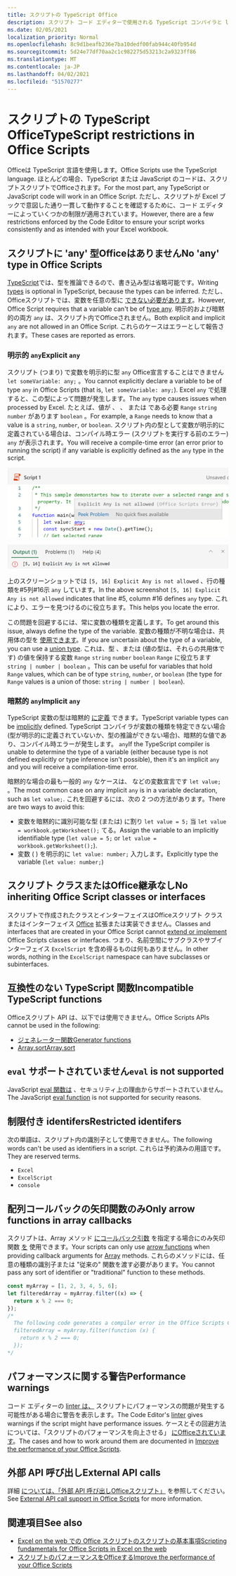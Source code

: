 ```yaml
---
title: スクリプトの TypeScript Office
description: スクリプト コード エディターで使用される TypeScript コンパイラと linter Office詳細です。
ms.date: 02/05/2021
localization_priority: Normal
ms.openlocfilehash: 8c9d1beafb236e7ba10dedf00fab944c40fb954d
ms.sourcegitcommit: 5d24e77df70aa2c1c982275d53213c2a9323ff86
ms.translationtype: MT
ms.contentlocale: ja-JP
ms.lasthandoff: 04/02/2021
ms.locfileid: "51570277"
---
```

# <a name="typescript-restrictions-in-office-scripts"></a><span data-ttu-id="f8266-103">スクリプトの TypeScript Office</span><span class="sxs-lookup"><span data-stu-id="f8266-103">TypeScript restrictions in Office Scripts</span></span>

<span data-ttu-id="f8266-104">Officeは TypeScript 言語を使用します。</span><span class="sxs-lookup"><span data-stu-id="f8266-104">Office Scripts use the TypeScript language.</span></span> <span data-ttu-id="f8266-105">ほとんどの場合、TypeScript または JavaScript のコードは、スクリプトスクリプトでOfficeされます。</span><span class="sxs-lookup"><span data-stu-id="f8266-105">For the most part, any TypeScript or JavaScript code will work in an Office Script.</span></span> <span data-ttu-id="f8266-106">ただし、スクリプトが Excel ブックで意図した通り一貫して動作することを確認するために、コード エディターによっていくつかの制限が適用されています。</span><span class="sxs-lookup"><span data-stu-id="f8266-106">However, there are a few restrictions enforced by the Code Editor to ensure your script works consistently and as intended with your Excel workbook.</span></span>

## <a name="no-any-type-in-office-scripts"></a><span data-ttu-id="f8266-107">スクリプトに 'any' 型Officeはありません</span><span class="sxs-lookup"><span data-stu-id="f8266-107">No 'any' type in Office Scripts</span></span>

<span data-ttu-id="f8266-108">[TypeScript](https://www.typescriptlang.org/docs/handbook/typescript-in-5-minutes.html)では、型を推論できるので、書き込み型は省略可能です。</span><span class="sxs-lookup"><span data-stu-id="f8266-108">Writing [types](https://www.typescriptlang.org/docs/handbook/typescript-in-5-minutes.html) is optional in TypeScript, because the types can be inferred.</span></span> <span data-ttu-id="f8266-109">ただし、Officeスクリプトでは、変数を任意の型に [できない必要があります](https://www.typescriptlang.org/docs/handbook/basic-types.html#any)。</span><span class="sxs-lookup"><span data-stu-id="f8266-109">However, Office Script requires that a variable can't be of [type any](https://www.typescriptlang.org/docs/handbook/basic-types.html#any).</span></span> <span data-ttu-id="f8266-110">明示的および暗黙的の両方 `any` は、スクリプト内でOfficeされません。</span><span class="sxs-lookup"><span data-stu-id="f8266-110">Both explicit and implicit `any` are not allowed in an Office Script.</span></span> <span data-ttu-id="f8266-111">これらのケースはエラーとして報告されます。</span><span class="sxs-lookup"><span data-stu-id="f8266-111">These cases are reported as errors.</span></span>

### <a name="explicit-any"></a><span data-ttu-id="f8266-112">明示的 `any`</span><span class="sxs-lookup"><span data-stu-id="f8266-112">Explicit `any`</span></span>

<span data-ttu-id="f8266-113">スクリプト (つまり) で変数を明示的に型 `any` Office宣言することはできません `let someVariable: any;` 。</span><span class="sxs-lookup"><span data-stu-id="f8266-113">You cannot explicitly declare a variable to be of type `any` in Office Scripts (that is, `let someVariable: any;`).</span></span> <span data-ttu-id="f8266-114">Excel `any` で処理すると、この型によって問題が発生します。</span><span class="sxs-lookup"><span data-stu-id="f8266-114">The `any` type causes issues when processed by Excel.</span></span> <span data-ttu-id="f8266-115">たとえば、値が 、 、 または である必要 `Range` `string` `number` があります `boolean` 。</span><span class="sxs-lookup"><span data-stu-id="f8266-115">For example, a `Range` needs to know that a value is a `string`, `number`, or `boolean`.</span></span> <span data-ttu-id="f8266-116">スクリプト内の型として変数が明示的に定義されている場合は、コンパイル時エラー (スクリプトを実行する前のエラー) `any` が表示されます。</span><span class="sxs-lookup"><span data-stu-id="f8266-116">You will receive a compile-time error (an error prior to running the script) if any variable is explicitly defined as the `any` type in the script.</span></span>

![コード エディターのホバー テキスト内の明示的なメッセージ](../images/explicit-any-editor-message.png)

![コンソール ウィンドウでの明示的なエラー](../images/explicit-any-error-message.png)

<span data-ttu-id="f8266-119">上のスクリーンショットでは `[5, 16] Explicit Any is not allowed` 、行の種類を#5列#16示 `any` しています。</span><span class="sxs-lookup"><span data-stu-id="f8266-119">In the above screenshot `[5, 16] Explicit Any is not allowed` indicates that line #5, column #16 defines `any` type.</span></span> <span data-ttu-id="f8266-120">これにより、エラーを見つけるのに役立ちます。</span><span class="sxs-lookup"><span data-stu-id="f8266-120">This helps you locate the error.</span></span>

<span data-ttu-id="f8266-121">この問題を回避するには、常に変数の種類を定義します。</span><span class="sxs-lookup"><span data-stu-id="f8266-121">To get around this issue, always define the type of the variable.</span></span> <span data-ttu-id="f8266-122">変数の種類が不明な場合は、共用体の型を [使用できます](https://www.typescriptlang.org/docs/handbook/unions-and-intersections.html)。</span><span class="sxs-lookup"><span data-stu-id="f8266-122">If you are uncertain about the type of a variable, you can use a [union type](https://www.typescriptlang.org/docs/handbook/unions-and-intersections.html).</span></span> <span data-ttu-id="f8266-123">これは、型 、または (値の型は、それらの共用体です) の値を保持する変数 `Range` `string` `number` `boolean` `Range` に役立ちます `string | number | boolean` 。</span><span class="sxs-lookup"><span data-stu-id="f8266-123">This can be useful for variables that hold `Range` values, which can be of type `string`, `number`, or `boolean` (the type for `Range` values is a union of those: `string | number | boolean`).</span></span>

### <a name="implicit-any"></a><span data-ttu-id="f8266-124">暗黙的 `any`</span><span class="sxs-lookup"><span data-stu-id="f8266-124">Implicit `any`</span></span>

<span data-ttu-id="f8266-125">TypeScript 変数の型は暗黙的 [に定義](https://www.typescriptlang.org/docs/handbook/type-inference.html) できます。</span><span class="sxs-lookup"><span data-stu-id="f8266-125">TypeScript variable types can be [implicitly](https://www.typescriptlang.org/docs/handbook/type-inference.html) defined.</span></span> <span data-ttu-id="f8266-126">TypeScript コンパイラが変数の種類を特定できない場合 (型が明示的に定義されていないか、型の推論ができない場合)、暗黙的な値であり、コンパイル時エラーが発生します。 `any`</span><span class="sxs-lookup"><span data-stu-id="f8266-126">If the TypeScript compiler is unable to determine the type of a variable (either because type is not defined explicitly or type inference isn't possible), then it's an implicit `any` and you will receive a compilation-time error.</span></span>

<span data-ttu-id="f8266-127">暗黙的な場合の最も一般的 `any` なケースは、 などの変数宣言です `let value;` 。</span><span class="sxs-lookup"><span data-stu-id="f8266-127">The most common case on any implicit `any` is in a variable declaration, such as `let value;`.</span></span> <span data-ttu-id="f8266-128">これを回避するには、次の 2 つの方法があります。</span><span class="sxs-lookup"><span data-stu-id="f8266-128">There are two ways to avoid this:</span></span>

* <span data-ttu-id="f8266-129">変数を暗黙的に識別可能な型 (または) に割り `let value = 5;` 当 `let value = workbook.getWorksheet();` てる。</span><span class="sxs-lookup"><span data-stu-id="f8266-129">Assign the variable to an implicitly identifiable type (`let value = 5;` or `let value = workbook.getWorksheet();`).</span></span>
* <span data-ttu-id="f8266-130">変数 ( ) を明示的に `let value: number;` 入力します。</span><span class="sxs-lookup"><span data-stu-id="f8266-130">Explicitly type the variable (`let value: number;`)</span></span>

## <a name="no-inheriting-office-script-classes-or-interfaces"></a><span data-ttu-id="f8266-131">スクリプト クラスまたはOffice継承なし</span><span class="sxs-lookup"><span data-stu-id="f8266-131">No inheriting Office Script classes or interfaces</span></span>

<span data-ttu-id="f8266-132">スクリプトで作成されたクラスとインターフェイスはOfficeスクリプト クラスまたはインターフェイス [Office](https://www.typescriptlang.org/docs/handbook/classes.html#inheritance) 拡張または実装できません。</span><span class="sxs-lookup"><span data-stu-id="f8266-132">Classes and interfaces that are created in your Office Script cannot [extend or implement](https://www.typescriptlang.org/docs/handbook/classes.html#inheritance) Office Scripts classes or interfaces.</span></span> <span data-ttu-id="f8266-133">つまり、名前空間にサブクラスやサブインターフェイス `ExcelScript` を含め得るものは何もありません。</span><span class="sxs-lookup"><span data-stu-id="f8266-133">In other words, nothing in the `ExcelScript` namespace can have subclasses or subinterfaces.</span></span>

## <a name="incompatible-typescript-functions"></a><span data-ttu-id="f8266-134">互換性のない TypeScript 関数</span><span class="sxs-lookup"><span data-stu-id="f8266-134">Incompatible TypeScript functions</span></span>

<span data-ttu-id="f8266-135">Officeスクリプト API は、以下では使用できません。</span><span class="sxs-lookup"><span data-stu-id="f8266-135">Office Scripts APIs cannot be used in the following:</span></span>

* [<span data-ttu-id="f8266-136">ジェネレーター関数</span><span class="sxs-lookup"><span data-stu-id="f8266-136">Generator functions</span></span>](https://developer.mozilla.org/docs/Web/JavaScript/Guide/Iterators_and_Generators#generator_functions)
* [<span data-ttu-id="f8266-137">Array.sort</span><span class="sxs-lookup"><span data-stu-id="f8266-137">Array.sort</span></span>](https://developer.mozilla.org/docs/Web/JavaScript/Reference/Global_Objects/Array/sort)

## <a name="eval-is-not-supported"></a><span data-ttu-id="f8266-138">`eval` サポートされていません</span><span class="sxs-lookup"><span data-stu-id="f8266-138">`eval` is not supported</span></span>

<span data-ttu-id="f8266-139">JavaScript [eval 関数は](https://developer.mozilla.org/docs/Web/JavaScript/Reference/Global_Objects/eval) 、セキュリティ上の理由からサポートされていません。</span><span class="sxs-lookup"><span data-stu-id="f8266-139">The JavaScript [eval function](https://developer.mozilla.org/docs/Web/JavaScript/Reference/Global_Objects/eval) is not supported for security reasons.</span></span>

## <a name="restricted-identifers"></a><span data-ttu-id="f8266-140">制限付き identifers</span><span class="sxs-lookup"><span data-stu-id="f8266-140">Restricted identifers</span></span>

<span data-ttu-id="f8266-141">次の単語は、スクリプト内の識別子として使用できません。</span><span class="sxs-lookup"><span data-stu-id="f8266-141">The following words can't be used as identifiers in a script.</span></span> <span data-ttu-id="f8266-142">これらは予約済みの用語です。</span><span class="sxs-lookup"><span data-stu-id="f8266-142">They are reserved terms.</span></span>

* `Excel`
* `ExcelScript`
* `console`

## <a name="only-arrow-functions-in-array-callbacks"></a><span data-ttu-id="f8266-143">配列コールバックの矢印関数のみ</span><span class="sxs-lookup"><span data-stu-id="f8266-143">Only arrow functions in array callbacks</span></span>

<span data-ttu-id="f8266-144">スクリプトは、Array メソッド [にコールバック引数](https://developer.mozilla.org/docs/Web/JavaScript/Reference/Functions/Arrow_functions) を指定する場合にのみ矢印関数 [を](https://developer.mozilla.org/docs/Web/JavaScript/Reference/Global_Objects/Array) 使用できます。</span><span class="sxs-lookup"><span data-stu-id="f8266-144">Your scripts can only use [arrow functions](https://developer.mozilla.org/docs/Web/JavaScript/Reference/Functions/Arrow_functions) when providing callback arguments for [Array](https://developer.mozilla.org/docs/Web/JavaScript/Reference/Global_Objects/Array) methods.</span></span> <span data-ttu-id="f8266-145">これらのメソッドには、任意の種類の識別子または "従来の" 関数を渡す必要があります。</span><span class="sxs-lookup"><span data-stu-id="f8266-145">You cannot pass any sort of identifier or "traditional" function to these methods.</span></span>

```TypeScript
const myArray = [1, 2, 3, 4, 5, 6];
let filteredArray = myArray.filter((x) => {
  return x % 2 === 0;
});
/*
  The following code generates a compiler error in the Office Scripts Code Editor.
  filteredArray = myArray.filter(function (x) {
    return x % 2 === 0;
  });
*/
```

## <a name="performance-warnings"></a><span data-ttu-id="f8266-146">パフォーマンスに関する警告</span><span class="sxs-lookup"><span data-stu-id="f8266-146">Performance warnings</span></span>

<span data-ttu-id="f8266-147">コード エディターの [linter は、](https://wikipedia.org/wiki/Lint_(software)) スクリプトにパフォーマンスの問題が発生する可能性がある場合に警告を表示します。</span><span class="sxs-lookup"><span data-stu-id="f8266-147">The Code Editor's [linter](https://wikipedia.org/wiki/Lint_(software)) gives warnings if the script might have performance issues.</span></span> <span data-ttu-id="f8266-148">ケースとその回避方法については、「スクリプトのパフォーマンスを向上させる」 [にOfficeされています](web-client-performance.md)。</span><span class="sxs-lookup"><span data-stu-id="f8266-148">The cases and how to work around them are documented in [Improve the performance of your Office Scripts](web-client-performance.md).</span></span>

## <a name="external-api-calls"></a><span data-ttu-id="f8266-149">外部 API 呼び出し</span><span class="sxs-lookup"><span data-stu-id="f8266-149">External API calls</span></span>

<span data-ttu-id="f8266-150">詳細 [については、「外部 API 呼び出しOfficeスクリプト」](external-calls.md) を参照してください。</span><span class="sxs-lookup"><span data-stu-id="f8266-150">See [External API call support in Office Scripts](external-calls.md) for more information.</span></span>

## <a name="see-also"></a><span data-ttu-id="f8266-151">関連項目</span><span class="sxs-lookup"><span data-stu-id="f8266-151">See also</span></span>

* [<span data-ttu-id="f8266-152">Excel on the web での Office スクリプトのスクリプトの基本事項</span><span class="sxs-lookup"><span data-stu-id="f8266-152">Scripting fundamentals for Office Scripts in Excel on the web</span></span>](scripting-fundamentals.md)
* [<span data-ttu-id="f8266-153">スクリプトのパフォーマンスをOfficeする</span><span class="sxs-lookup"><span data-stu-id="f8266-153">Improve the performance of your Office Scripts</span></span>](web-client-performance.md)
